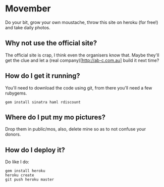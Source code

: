 # Movember

Do your bit, grow your own moustache, throw this site on heroku (for free!) and take daily photos. 


## Why not use the official site? 
The official site is crap, I think even the organisers know that. Maybe they'll get the clue and let a (real company)[http://ab-c.com.au] build it next time? 


## How do I get it running?

You'll need to download the code using git, from there you'll need a few rubygems.

    gem install sinatra haml rdiscount


## Where do I put my mo pictures?

Drop them in public/mos, also, delete mine so as to not confuse your donors.

## How do I deploy it?

Do like I do:

    gem install heroku 
    heroku create
    git push heroku master
    